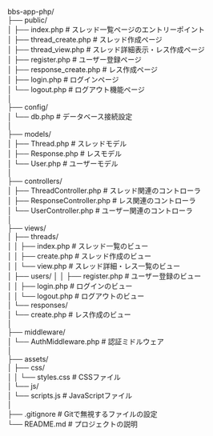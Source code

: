 

bbs-app-php/  
├── public/  
│     ├── index.php                   # スレッド一覧ページのエントリーポイント  
│    ├── thread_create.php           # スレッド作成ページ  
│    ├── thread_view.php             # スレッド詳細表示・レス作成ページ  
│    ├── register.php                # ユーザー登録ページ  
│    ├── response_create.php         # レス作成ページ  
│    ├── login.php                   # ログインページ  
│    └── logout.php                  # ログアウト機能ページ  
│  
├── config/  
│   └── db.php                      # データベース接続設定  
│  
├── models/  
│   ├── Thread.php                  # スレッドモデル  
│   ├── Response.php                # レスモデル  
│   └── User.php                    # ユーザーモデル  
│  
├── controllers/  
│   ├── ThreadController.php        # スレッド関連のコントローラ  
│   ├── ResponseController.php      # レス関連のコントローラ  
│   └── UserController.php          # ユーザー関連のコントローラ  
│  
├── views/  
│   ├── threads/  
│   │   ├── index.php               # スレッド一覧のビュー  
│   │   ├── create.php              # スレッド作成のビュー  
│   │   └── view.php                # スレッド詳細・レス一覧のビュー  
│   ├── users/
│   │   ├── register.php            # ユーザー登録のビュー  
│   │   ├── login.php               # ログインのビュー  
│   │   └── logout.php              # ログアウトのビュー  
│   └── responses/  
│       └── create.php              # レス作成のビュー  
│  
├── middleware/  
│   └── AuthMiddleware.php          # 認証ミドルウェア  
│  
├── assets/  
│   ├── css/  
│   │   └── styles.css              # CSSファイル  
│   └── js/  
│       └── scripts.js              # JavaScriptファイル  
│  
├── .gitignore                      # Gitで無視するファイルの設定  
└── README.md                       # プロジェクトの説明 





